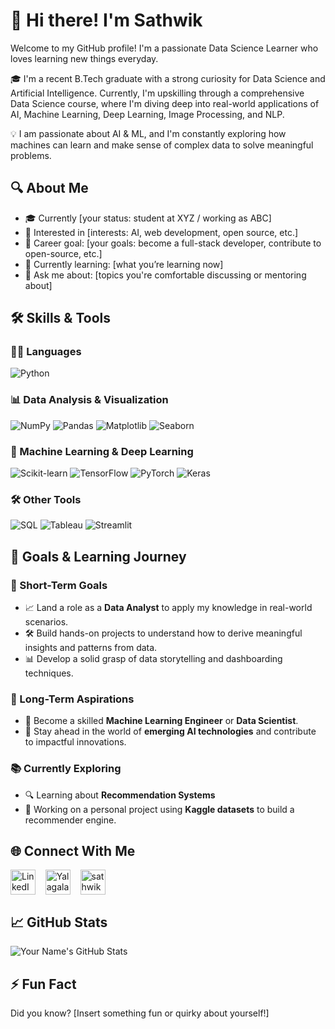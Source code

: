 # 👋 Hi there! I'm Sathwik

Welcome to my GitHub profile! I'm a passionate Data Science Learner who loves learning new things everyday.

🎓 I'm a recent B.Tech graduate with a strong curiosity for Data Science and Artificial Intelligence. Currently, I'm upskilling through a comprehensive Data Science course, where I'm diving deep into real-world applications of AI, Machine Learning, Deep Learning, Image Processing, and NLP.

💡 I am passionate about AI & ML, and I'm constantly exploring how machines can learn and make sense of complex data to solve meaningful problems.

## 🔍 About Me

- 🎓 Currently [your status: student at XYZ / working as ABC]
- 🧠 Interested in [interests: AI, web development, open source, etc.]
- 🎯 Career goal: [your goals: become a full-stack developer, contribute to open-source, etc.]
- 🌱 Currently learning: [what you’re learning now]
- 💬 Ask me about: [topics you're comfortable discussing or mentoring about]

## 🛠️ Skills & Tools

### 👨‍💻 Languages
![Python](https://img.shields.io/badge/-Python-333333?style=flat&logo=python)
<!-- Add or remove badges as per your skills -->

### 📊 Data Analysis & Visualization
![NumPy](https://img.shields.io/badge/-NumPy-013243?style=flat&logo=numpy)
![Pandas](https://img.shields.io/badge/-Pandas-150458?style=flat&logo=pandas)
![Matplotlib](https://img.shields.io/badge/-Matplotlib-11557C?style=flat)
![Seaborn](https://img.shields.io/badge/-Seaborn-2C2C2C?style=flat)

### 🤖 Machine Learning & Deep Learning
![Scikit-learn](https://img.shields.io/badge/-Scikit--Learn-F7931E?style=flat&logo=scikit-learn)
![TensorFlow](https://img.shields.io/badge/-TensorFlow-FF6F00?style=flat&logo=tensorflow)
![PyTorch](https://img.shields.io/badge/-PyTorch-EE4C2C?style=flat&logo=pytorch)
![Keras](https://img.shields.io/badge/-Keras-D00000?style=flat&logo=keras)

### 🛠️ Other Tools
![SQL](https://img.shields.io/badge/-SQL-4479A1?style=flat&logo=mysql)
![Tableau](https://img.shields.io/badge/-Tableau-E97627?style=flat&logo=tableau)
![Streamlit](https://img.shields.io/badge/-Streamlit-FF4B4B?style=flat&logo=streamlit)

## 🎯 Goals & Learning Journey

### 🥅 Short-Term Goals
- 📈 Land a role as a **Data Analyst** to apply my knowledge in real-world scenarios.
- 🛠️ Build hands-on projects to understand how to derive meaningful insights and patterns from data.
- 📊 Develop a solid grasp of data storytelling and dashboarding techniques.

### 🚀 Long-Term Aspirations
- 🤖 Become a skilled **Machine Learning Engineer** or **Data Scientist**.
- 🧠 Stay ahead in the world of **emerging AI technologies** and contribute to impactful innovations.

### 📚 Currently Exploring
- 🔍 Learning about **Recommendation Systems**
- 🧪 Working on a personal project using **Kaggle datasets** to build a recommender engine.


## 🌐 Connect With Me

<p align="left">
<a href="https://www.linkedin.com/in/sathwik-yalagala" target="_blank" rel="noopener noreferrer"><img align="center" src="https://cdn.jsdelivr.net/gh/devicons/devicon/icons/linkedin/linkedin-original.svg" alt="LinkedIn" width="40" height="40" /></a>
&nbsp;&nbsp;
<a href="https://x.com/YalagalaSathwik" target="blank"><img align="center" src="https://cdn.jsdelivr.net/npm/simple-icons@v9/icons/x.svg" alt="YalagalaSathwik" height="40" width="40" /></a>
&nbsp;&nbsp;
<a href="https://www.instagram.com/sathwik3538/" target="blank"><img align="center" src="https://raw.githubusercontent.com/rahuldkjain/github-profile-readme-generator/master/src/images/icons/Social/instagram.svg" alt="sathwik3538" height="40" width="40" /></a>
</p>

## 📈 GitHub Stats

![Your Name's GitHub Stats](https://github-readme-stats.vercel.app/api?username=yourgithubusername&show_icons=true&hide_title=true&count_private=true&theme=tokyonight)

## ⚡ Fun Fact

Did you know? [Insert something fun or quirky about yourself!]
